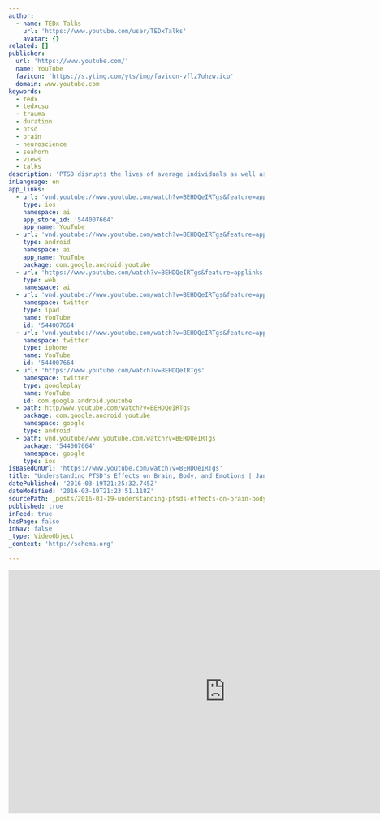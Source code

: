 ```yaml
---
author:
  - name: TEDx Talks
    url: 'https://www.youtube.com/user/TEDxTalks'
    avatar: {}
related: []
publisher:
  url: 'https://www.youtube.com/'
  name: YouTube
  favicon: 'https://s.ytimg.com/yts/img/favicon-vflz7uhzw.ico'
  domain: www.youtube.com
keywords:
  - tedx
  - tedxcsu
  - trauma
  - duration
  - ptsd
  - brain
  - neuroscience
  - seahorn
  - views
  - talks
description: 'PTSD disrupts the lives of average individuals as well as combat veterans who have served their country. The person experiencing the trauma often then impacts the lives of his/her family, friends, and workplaces. PTSD does not distinguish between race, age or gender and often goes undiagnosed.'
inLanguage: en
app_links:
  - url: 'vnd.youtube://www.youtube.com/watch?v=BEHDQeIRTgs&feature=applinks'
    type: ios
    namespace: ai
    app_store_id: '544007664'
    app_name: YouTube
  - url: 'vnd.youtube://www.youtube.com/watch?v=BEHDQeIRTgs&feature=applinks'
    type: android
    namespace: ai
    app_name: YouTube
    package: com.google.android.youtube
  - url: 'https://www.youtube.com/watch?v=BEHDQeIRTgs&feature=applinks'
    type: web
    namespace: ai
  - url: 'vnd.youtube://www.youtube.com/watch?v=BEHDQeIRTgs&feature=applinks'
    namespace: twitter
    type: ipad
    name: YouTube
    id: '544007664'
  - url: 'vnd.youtube://www.youtube.com/watch?v=BEHDQeIRTgs&feature=applinks'
    namespace: twitter
    type: iphone
    name: YouTube
    id: '544007664'
  - url: 'https://www.youtube.com/watch?v=BEHDQeIRTgs'
    namespace: twitter
    type: googleplay
    name: YouTube
    id: com.google.android.youtube
  - path: http/www.youtube.com/watch?v=BEHDQeIRTgs
    package: com.google.android.youtube
    namespace: google
    type: android
  - path: vnd.youtube/www.youtube.com/watch?v=BEHDQeIRTgs
    package: '544007664'
    namespace: google
    type: ios
isBasedOnUrl: 'https://www.youtube.com/watch?v=BEHDQeIRTgs'
title: "Understanding PTSD's Effects on Brain, Body, and Emotions | Janet Seahorn | TEDxCSU"
datePublished: '2016-03-19T21:25:32.745Z'
dateModified: '2016-03-19T21:23:51.118Z'
sourcePath: _posts/2016-03-19-understanding-ptsds-effects-on-brain-body-and-emotions-or.md
published: true
inFeed: true
hasPage: false
inNav: false
_type: VideoObject
_context: 'http://schema.org'

---
```

<iframe src="https://cdn.embedly.com/widgets/media.html?src=https%3A%2F%2Fwww.youtube.com%2Fembed%2FBEHDQeIRTgs%3Ffeature%3Doembed&amp;url=https%3A%2F%2Fwww.youtube.com%2Fwatch%3Fv%3DBEHDQeIRTgs&amp;image=https%3A%2F%2Fi.ytimg.com%2Fvi%2FBEHDQeIRTgs%2Fhqdefault.jpg&amp;key=b7d04c9b404c499eba89ee7072e1c4f7&amp;type=text%2Fhtml&amp;schema=youtube" width="854" height="480" scrolling="no" frameborder="0" allowfullscreen="allowfullscreen" style=""></iframe>